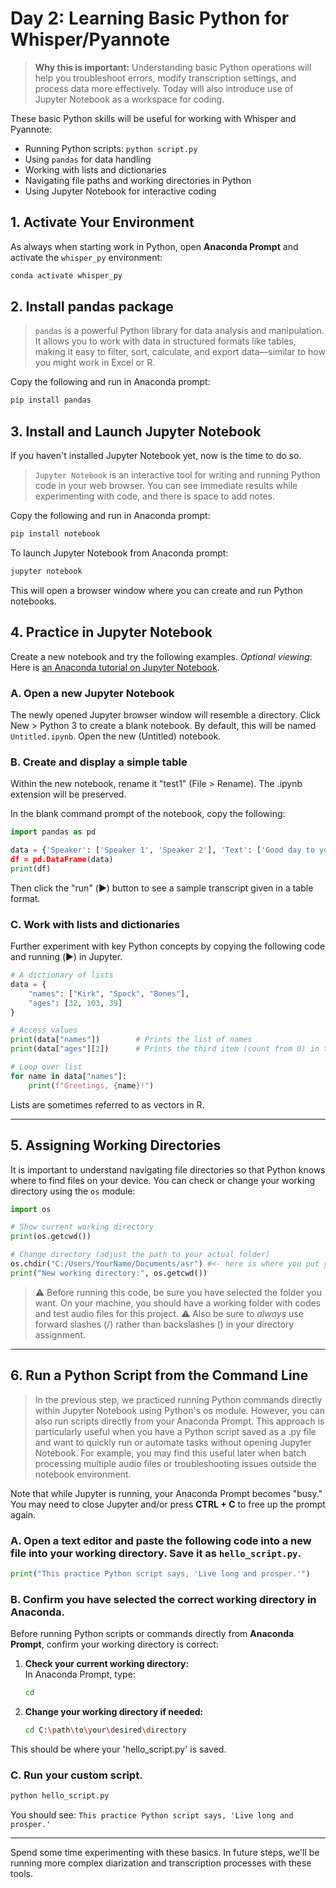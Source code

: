# **Day 2: Learning Basic Python for Whisper/Pyannote**

> **Why this is important:** Understanding basic Python operations will help you troubleshoot errors, modify transcription settings, and process data more effectively. Today will also introduce use of Jupyter Notebook as a workspace for coding.

These basic Python skills will be useful for working with Whisper and Pyannote:

- Running Python scripts: `python script.py`
- Using `pandas` for data handling
- Working with lists and dictionaries
- Navigating file paths and working directories in Python
- Using Jupyter Notebook for interactive coding

## **1. Activate Your Environment**

As always when starting work in Python, open **Anaconda Prompt** and activate the `whisper_py` environment:

```sh
conda activate whisper_py
```

## **2. Install pandas package**

> `pandas` is a powerful Python library for data analysis and manipulation. It allows you to work with data in structured formats like tables, making it easy to filter, sort, calculate, and export data—similar to how you might work in Excel or R.

Copy the following and run in Anaconda prompt:

```sh
pip install pandas
```

## **3. Install and Launch Jupyter Notebook**

If you haven't installed Jupyter Notebook yet, now is the time to do so.

> `Jupyter Notebook` is an interactive tool for writing and running Python code in your web browser. You can see immediate results while experimenting with code, and there is space to add notes.

Copy the following and run in Anaconda prompt:

```sh
pip install notebook
```

To launch Jupyter Notebook from Anaconda prompt:

```sh
jupyter notebook
```

This will open a browser window where you can create and run Python notebooks.

## **4. Practice in Jupyter Notebook**

Create a new notebook and try the following examples.
*Optional viewing*: Here is [an Anaconda tutorial on Jupyter Notebook](https://freelearning.anaconda.cloud/get-started-with-anaconda/18571).

### **A. Open a new Jupyter Notebook**

The newly opened Jupyter browser window will resemble a directory.
Click New > Python 3 to create a blank notebook. By default, this will be named `Untitled.ipynb`.
Open the new (Untitled) notebook.

### **B. Create and display a simple table**

Within the new notebook, rename it "test1" (File > Rename). The .ipynb extension will be preserved.

In the blank command prompt of the notebook, copy the following:

```python
import pandas as pd

data = {'Speaker': ['Speaker 1', 'Speaker 2'], 'Text': ['Good day to you, sir!', 'Fine day to you, ma'am.']}
df = pd.DataFrame(data)
print(df)
```

Then click the "run" (▶️) button to see a sample transcript given in a table format.

### **C. Work with lists and dictionaries**

Further experiment with key Python concepts by copying the following code and running (▶️) in Jupyter.

```python
# A dictionary of lists
data = {
    "names": ["Kirk", "Spock", "Bones"],
    "ages": [32, 103, 39]
}

# Access values
print(data["names"])        # Prints the list of names
print(data["ages"][2])      # Prints the third item (count from 0) in the list of ages

# Loop over list
for name in data["names"]:
    print(f"Greetings, {name}!")
```

Lists are sometimes referred to as vectors in R.

---

## **5. Assigning Working Directories**

It is important to understand navigating file directories so that Python knows where to find files on your device. You can check or change your working directory using the `os` module:

```python
import os

# Show current working directory
print(os.getcwd())

# Change directory (adjust the path to your actual folder)
os.chdir("C:/Users/YourName/Documents/asr") #<- here is where you put your test folder!
print("New working directory:", os.getcwd())
```

> ⚠️ Before running this code, be sure you have selected the folder you want. On your machine, you should have a working folder with codes and test audio files for this project.
> ⚠️ Also be sure to *always* use forward slashes (/) rather than backslashes (\) in your directory assignment.

---

## **6. Run a Python Script from the Command Line**

> In the previous step, we practiced running Python commands directly within Jupyter Notebook using Python's os module. However, you can also run scripts directly from your Anaconda Prompt. This approach is particularly useful when you have a Python script saved as a .py file and want to quickly run or automate tasks without opening Jupyter Notebook. For example, you may find this useful later when batch processing multiple audio files or troubleshooting issues outside the notebook environment.

Note that while Jupyter is running, your Anaconda Prompt becomes "busy." You may need to close Jupyter and/or press **CTRL + C** to free up the prompt again.

### **A. Open a text editor and paste the following code into a new file into your working directory. Save it as `hello_script.py`.**

```python
print("This practice Python script says, 'Live long and prosper.'")
```

### **B. Confirm you have selected the correct working directory in Anaconda.**

Before running Python scripts or commands directly from **Anaconda Prompt**, confirm your working directory is correct:

1. **Check your current working directory:**  
   In Anaconda Prompt, type:
   ```sh
   cd
   ```

2. **Change your working directory if needed:**

   ```sh
   cd C:\path\to\your\desired\directory
   ```

This should be where your 'hello_script.py' is saved.

### **C. Run your custom script.**

```sh
python hello_script.py
```

You should see: `This practice Python script says, 'Live long and prosper.'`

---

Spend some time experimenting with these basics. In future steps, we'll be running more complex diarization and transcription processes with these tools.